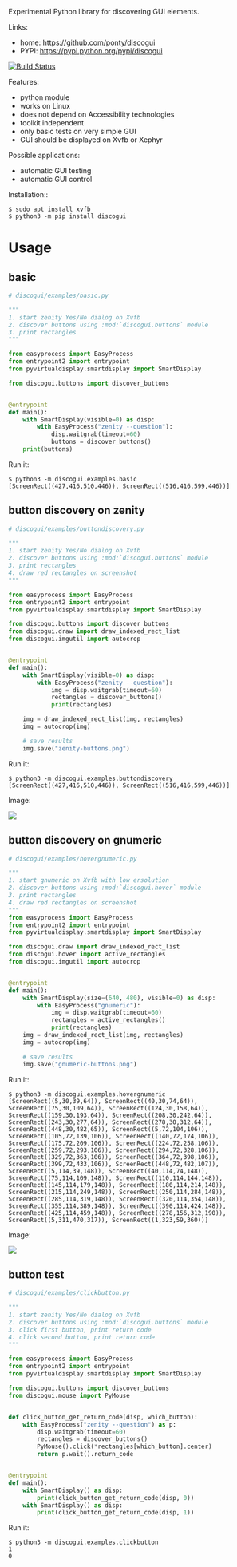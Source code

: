 Experimental Python library for discovering GUI elements.

Links:
 * home: https://github.com/ponty/discogui
 * PYPI: https://pypi.python.org/pypi/discogui

[![Build Status](https://travis-ci.org/ponty/discogui.svg?branch=master)](https://travis-ci.org/ponty/discogui)

Features:
 * python module
 * works on Linux
 * does not depend on Accessibility technologies
 * toolkit independent
 * only basic tests on very simple GUI
 * GUI should be displayed on Xvfb or Xephyr
 
Possible applications:
 * automatic GUI testing
 * automatic GUI control

Installation::
    
```console
$ sudo apt install xvfb
$ python3 -m pip install discogui
```

Usage
=====

basic
-----

```py
# discogui/examples/basic.py

"""
1. start zenity Yes/No dialog on Xvfb
2. discover buttons using :mod:`discogui.buttons` module
3. print rectangles
"""

from easyprocess import EasyProcess
from entrypoint2 import entrypoint
from pyvirtualdisplay.smartdisplay import SmartDisplay

from discogui.buttons import discover_buttons


@entrypoint
def main():
    with SmartDisplay(visible=0) as disp:
        with EasyProcess("zenity --question"):
            disp.waitgrab(timeout=60)
            buttons = discover_buttons()
    print(buttons)

```     
    
<!-- embedme doc/gen/python3_-m_discogui.examples.basic.txt -->
Run it:
```console
$ python3 -m discogui.examples.basic
[ScreenRect((427,416,510,446)), ScreenRect((516,416,599,446))]
```

button discovery on zenity
--------------------------

```py
# discogui/examples/buttondiscovery.py

"""
1. start zenity Yes/No dialog on Xvfb
2. discover buttons using :mod:`discogui.buttons` module
3. print rectangles
4. draw red rectangles on screenshot
"""

from easyprocess import EasyProcess
from entrypoint2 import entrypoint
from pyvirtualdisplay.smartdisplay import SmartDisplay

from discogui.buttons import discover_buttons
from discogui.draw import draw_indexed_rect_list
from discogui.imgutil import autocrop


@entrypoint
def main():
    with SmartDisplay(visible=0) as disp:
        with EasyProcess("zenity --question"):
            img = disp.waitgrab(timeout=60)
            rectangles = discover_buttons()
            print(rectangles)

    img = draw_indexed_rect_list(img, rectangles)
    img = autocrop(img)

    # save results
    img.save("zenity-buttons.png")

```

<!-- embedme doc/gen/python3_-m_discogui.examples.buttondiscovery.txt -->
Run it:
```console
$ python3 -m discogui.examples.buttondiscovery
[ScreenRect((427,416,510,446)), ScreenRect((516,416,599,446))]
```

Image:

![](/doc/gen/zenity-buttons.png)


button discovery on gnumeric
----------------------------

```py
# discogui/examples/hovergnumeric.py

"""
1. start gnumeric on Xvfb with low ersolution
2. discover buttons using :mod:`discogui.hover` module
3. print rectangles
4. draw red rectangles on screenshot
"""
from easyprocess import EasyProcess
from entrypoint2 import entrypoint
from pyvirtualdisplay.smartdisplay import SmartDisplay

from discogui.draw import draw_indexed_rect_list
from discogui.hover import active_rectangles
from discogui.imgutil import autocrop


@entrypoint
def main():
    with SmartDisplay(size=(640, 480), visible=0) as disp:
        with EasyProcess("gnumeric"):
            img = disp.waitgrab(timeout=60)
            rectangles = active_rectangles()
            print(rectangles)
    img = draw_indexed_rect_list(img, rectangles)
    img = autocrop(img)

    # save results
    img.save("gnumeric-buttons.png")

```

<!-- embedme doc/gen/python3_-m_discogui.examples.hovergnumeric.txt -->
Run it:
```console
$ python3 -m discogui.examples.hovergnumeric
[ScreenRect((5,30,39,64)), ScreenRect((40,30,74,64)), ScreenRect((75,30,109,64)), ScreenRect((124,30,158,64)), ScreenRect((159,30,193,64)), ScreenRect((208,30,242,64)), ScreenRect((243,30,277,64)), ScreenRect((278,30,312,64)), ScreenRect((448,30,482,65)), ScreenRect((5,72,104,106)), ScreenRect((105,72,139,106)), ScreenRect((140,72,174,106)), ScreenRect((175,72,209,106)), ScreenRect((224,72,258,106)), ScreenRect((259,72,293,106)), ScreenRect((294,72,328,106)), ScreenRect((329,72,363,106)), ScreenRect((364,72,398,106)), ScreenRect((399,72,433,106)), ScreenRect((448,72,482,107)), ScreenRect((5,114,39,148)), ScreenRect((40,114,74,148)), ScreenRect((75,114,109,148)), ScreenRect((110,114,144,148)), ScreenRect((145,114,179,148)), ScreenRect((180,114,214,148)), ScreenRect((215,114,249,148)), ScreenRect((250,114,284,148)), ScreenRect((285,114,319,148)), ScreenRect((320,114,354,148)), ScreenRect((355,114,389,148)), ScreenRect((390,114,424,148)), ScreenRect((425,114,459,148)), ScreenRect((278,156,312,190)), ScreenRect((5,311,470,317)), ScreenRect((1,323,59,360))]
```


Image:

![](/doc/gen/gnumeric-buttons.png)

button test
-----------

```py
# discogui/examples/clickbutton.py

"""
1. start zenity Yes/No dialog on Xvfb
2. discover buttons using :mod:`discogui.buttons` module
3. click first button, print return code
4. click second button, print return code
"""

from easyprocess import EasyProcess
from entrypoint2 import entrypoint
from pyvirtualdisplay.smartdisplay import SmartDisplay

from discogui.buttons import discover_buttons
from discogui.mouse import PyMouse


def click_button_get_return_code(disp, which_button):
    with EasyProcess("zenity --question") as p:
        disp.waitgrab(timeout=60)
        rectangles = discover_buttons()
        PyMouse().click(*rectangles[which_button].center)
        return p.wait().return_code


@entrypoint
def main():
    with SmartDisplay() as disp:
        print(click_button_get_return_code(disp, 0))
    with SmartDisplay() as disp:
        print(click_button_get_return_code(disp, 1))

```

<!-- embedme doc/gen/python3_-m_discogui.examples.clickbutton.txt -->
Run it:
```console
$ python3 -m discogui.examples.clickbutton
1
0
```






